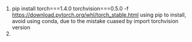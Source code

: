 


1. pip install torch===1.4.0 torchvision===0.5.0 -f https://download.pytorch.org/whl/torch_stable.html  using pip to install, avoid using conda, due to the mistake cuased by import torchvision version
2.  
<!--stackedit_data:
eyJoaXN0b3J5IjpbMjEyNDUxMDc3NF19
-->